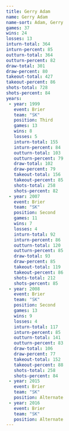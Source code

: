 ```yaml
---
title: Gerry Adam
name: Gerry Adam
name-sort: Adam, Gerry
games: 37
wins: 24
losses: 13
inturn-total: 364
inturn-percent: 85
outturn-total: 364
outturn-percent: 82
draw-total: 301
draw-percent: 80
takeout-total: 427
takeout-percent: 86
shots-total: 728
shots-percent: 84
years:
 - year: 1999
   event: Brier
   team: "SK"
   position: Third
   games: 13
   wins: 8
   losses: 5
   inturn-total: 155
   inturn-percent: 84
   outturn-total: 103
   outturn-percent: 79
   draw-total: 102
   draw-percent: 79
   takeout-total: 156
   takeout-percent: 85
   shots-total: 258
   shots-percent: 82
 - year: 2007
   event: Brier
   team: "SK"
   position: Second
   games: 11
   wins: 7
   losses: 4
   inturn-total: 92
   inturn-percent: 86
   outturn-total: 120
   outturn-percent: 85
   draw-total: 93
   draw-percent: 85
   takeout-total: 119
   takeout-percent: 86
   shots-total: 212
   shots-percent: 85
 - year: 2008
   event: Brier
   team: "SK"
   position: Second
   games: 13
   wins: 9
   losses: 4
   inturn-total: 117
   inturn-percent: 85
   outturn-total: 141
   outturn-percent: 83
   draw-total: 106
   draw-percent: 77
   takeout-total: 152
   takeout-percent: 88
   shots-total: 258
   shots-percent: 84
 - year: 2015
   event: Brier
   team: "SK"
   position: Alternate
 - year: 2016
   event: Brier
   team: "SK"
   position: Alternate
---
```

